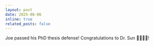 ```yaml
---
layout: post
date: 2025-06-06
inline: true
related_posts: false
---
```


Joe passed his PhD thesis defense! Congratulations to Dr. Sun 🎉👨🏻‍🎓! 
